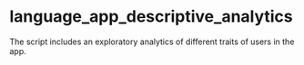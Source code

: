 # language_app_descriptive_analytics

The script includes an exploratory analytics of different traits of users in the app. 
